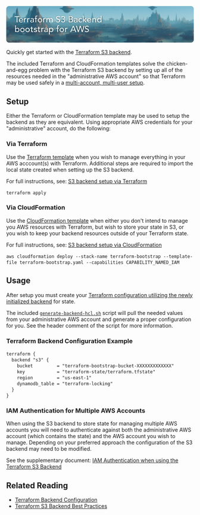 <img src="docs/banner-2.jpg" alt="Terraform Bootstrap for AWS">

Quickly get started with the [Terraform S3 backend](https://developer.hashicorp.com/terraform/language/settings/backends/s3).

The included Terraform and CloudFormation templates solve the chicken-and-egg problem with the Terraform S3 backend by setting up all of the resources needed in the "administrative AWS account" so that Terraform may be used safely in a [multi-account, multi-user setup](https://developer.hashicorp.com/terraform/language/settings/backends/s3#multi-account-aws-architecture).

## Setup

Either the Terraform or CloudFormation template may be used to setup the backend as they are equivalent. Using appropriate AWS credentials for your "administrative" account, do the following:

### Via Terraform

Use the [Terraform template](terraform-bootstrap.tf) when you wish to manage everything in your AWS acccount(s) with Terraform. Additional steps are required to import the local state created when setting up the S3 backend.

For full instructions, see: [S3 backend setup via Terraform](docs/Setup-via-Terraform.md)

```shell
terraform apply
```

### Via CloudFormation

Use the [CloudFormation template](terraform-bootstrap.yaml) when either you don't intend to manage you AWS resources with Terraform, but wish to store your state in S3, or you wish to keep your backend resources outside of your Terraform state.

For full instructions, see: [S3 backend setup via CloudFormation](docs/Setup-via-CloudFormation.md)

```
aws cloudformation deploy --stack-name terraform-bootstrap --template-file terraform-bootstrap.yaml --capabilities CAPABILITY_NAMED_IAM
```

## Usage

After setup you must create your [Terraform configuration utilizing the newly initialized backend](https://developer.hashicorp.com/terraform/language/settings/backends/s3#configuration) for state.

The included [`generate-backend-hcl.sh`](generate-backend-hcl.sh) script will pull the needed values from your administrative AWS account and generate a proper configuration for you. See the header comment of the script for more information.

### Terraform Backend Configuration Example

```hcl
terraform {
  backend "s3" {
    bucket         = "terraform-bootstrap-bucket-XXXXXXXXXXXXX"
    key            = "terraform-state/terraform.tfstate"
    region         = "us-east-1"
    dynamodb_table = "terraform-locking"
  }
}
```

### IAM Authentication for Multiple AWS Accounts

When using the S3 backend to store state for managing multiple AWS accounts you will need to authenticate against both the administrative AWS account (which contains the state) and the AWS account you wish to manage. Depending on your preferred approach the configuration of the S3 backend may need to be modified.

See the supplementary document: [IAM Authentication when using the Terraform S3 Backend](docs/S3-Backend-With-IAM.md)

## Related Reading

- [Terraform Backend Configuration](https://developer.hashicorp.com/terraform/language/settings/backends/configuration)
- [Terraform S3 Backend Best Practices](https://technology.doximity.com/articles/terraform-s3-backend-best-practices)
